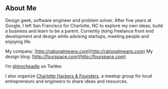 ## About Me

Design geek, software engineer and problem solver. After five years at
Google, I left San Francisco for Charlotte, NC to explore my own ideas,
build a business and learn to be a parent. Currently doing freelance
front end development and design while advising startups, meeting people
and enjoying life.

My company: [http://rationalmeans.com](http://rationalmeans.com)
My design blog: [http://fourspace.com](http://fourspace.com)

I’m [@timcheadle](https://twitter.com/timcheadle) on Twitter.

I also organize [Charlotte Hackers & Founders](http://clthackers.com), a meetup group for local
entrepreneurs and engineers to share ideas and resources.
